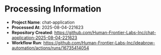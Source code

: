 # Processing Information

- **Project Name**: chat-application
- **Processed At**: 2025-08-04-221623
- **Repository Created**: https://github.com/Human-Frontier-Labs-Inc/chat-application-2025-08-04-221623
- **Workflow Run**: https://github.com/Human-Frontier-Labs-Inc/ideabrow-automation/actions/runs/16735414054
